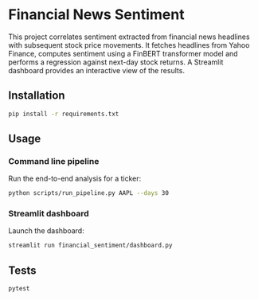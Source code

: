 # Financial News Sentiment

This project correlates sentiment extracted from financial news headlines with
subsequent stock price movements. It fetches headlines from Yahoo Finance,
computes sentiment using a FinBERT transformer model and performs a regression
against next-day stock returns. A Streamlit dashboard provides an interactive
view of the results.

## Installation

```bash
pip install -r requirements.txt
```

## Usage

### Command line pipeline

Run the end-to-end analysis for a ticker:

```bash
python scripts/run_pipeline.py AAPL --days 30
```

### Streamlit dashboard

Launch the dashboard:

```bash
streamlit run financial_sentiment/dashboard.py
```

## Tests

```bash
pytest
```
